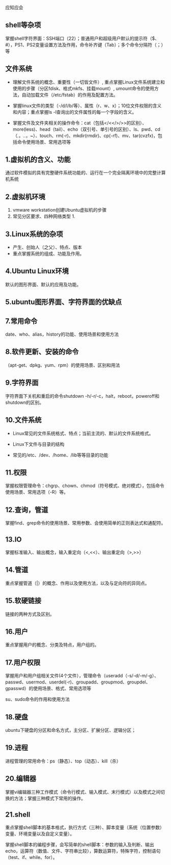 应知应会

###  ###


## shell等杂项 ##

掌握shell字符界面：SSH端口（22）；普通用户和超级用户默认的提示符（$、#），PS1、PS2变量设置方法及作用，命令补齐键（Tab）；多个命令分隔符（；）等

## 文件系统 ##

- 理解文件系统的概念、重要性（一切皆文件）, 重点掌握Linux文件系统建立和使用的步骤（分区fdisk、格式mkfs、挂载mount）, umount命令的使用方法，自动加载文件（/etc/fstab）的作用及配置方法。

- 掌握linux文件的类型（-/d/l/b/等）、属性（r、w、x）；10位文件权限的含义和内容；重点掌握ls -l查询出的文件属性的每一个字段的含义。

- 掌握文件及文件夹相关的操作命令：cat（包括</<</>/>>的区别）、more(less)、head（tail）、echo（双引号、单引号的区别）、ls、pwd、cd（.，..，~）、touch、rm(-r)、mkdir(rmdir)、cp(-rf)、mv、tar(cvzfx)，包括命令使用场景、常用选项等

## 1.虚拟机的含义、功能 ##

通过软件模拟的具有完整硬件系统功能的、运行在一个完全隔离环境中的完整计算机系统

## 2.虚拟机环境 ##

1.	vmware workstation创建Ubuntu虚拟机的步骤
2.	常见分区要求、四种网络类型
	1.	

## 3.Linux系统的杂项 ##

- 产生、创始人（之父）、特点、版本
- 重点掌握系统的组成、功能及作用。

## 4.Ubuntu Linux环境 ##

默认的图形界面、默认的应用及功能。

## 5.ubuntu图形界面、字符界面的优缺点 ##

## 7.常用命令 ##

date、who、alias，history的功能、使用场景和使用方法

## 8.软件更新、安装的命令 ##

（apt-get、dpkg、yum、rpm）的使用场景、区别和用法

## 9.字符界面 ##

字符界面下关机和重启的命令shutdown -h/-r/-c，halt，reboot，poweroff和shutdown的区别。

## 10.文件系统 ##



- Linux常见的文件系统格式、特点；当前主流的、默认的文件系统格式。

- Linux下文件与目录的结构
- 常见的/etc、/dev、/home、/lib等等目录的功能



## 11.权限 ##

掌握权限管理命令：chgrp、chown、chmod（符号模式、绝对模式），包括命令使用场景、常用选项（-R）等。

## 12.查询，管道 ##

掌握find、grep命令的使用场景、常用参数、会使用简单的正则表达式和通配符。

## 13.IO ##

掌握标准输入、输出概念，输入重定向（<,<<）、输出重定向（>,>>）

## 14.管道 ##

重点掌握管道（|）的概念、作用以及使用方法，以及与定向符的异同点。

## 15.软硬链接 ##

链接的两种方式及区别。

## 16.用户 ##

重点掌握用户的概念、分类及特点，用户组的。

## 17.用户权限 ##

掌握用户和用户组相关文件(4个文件），管理命令（useradd（-s/-d/-m/-g）、passwd、usermod、userdel(-r)、groupadd、groupmod、groupdel、gpasswd）的使用场景、格式、常用选项等

su、sudo命令的作用和使用方法

## 18.硬盘 ##

ubuntu下硬盘的分区和命名方式，主分区、扩展分区、逻辑分区；

## 19.进程 ##

进程管理的常用命令：ps（静态）、top（动态）、kill（杀）

## 20.编辑器 ##

掌握vi编辑器三种工作模式（命令行模式、输入模式、末行模式）以及模式之间切换的方法；掌握三种模式下常用的操作。

## 21.shell ##

重点掌握shell脚本的基本格式，执行方式（三种）、脚本变量（系统（位置参数）变量、环境变量以及自定义变量）。


掌握shell脚本的编程步骤，会写简单的shell脚本：参数的输入及判断、输出echo，运算符（数值、文件、字符串比较），算数运算符，特殊字符，控制语句（test、if、while、for）。





